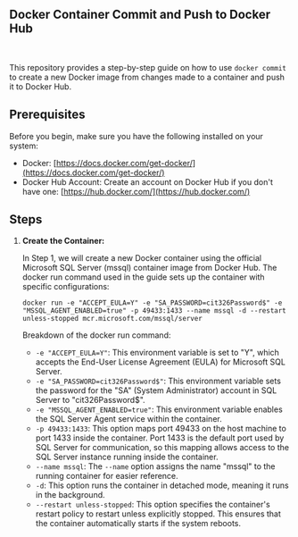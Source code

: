 ## Docker Container Commit and Push to Docker Hub
<br/>

This repository provides a step-by-step guide on how to use `docker commit` to create a new Docker image from changes made to a container and push it to Docker Hub.

## Prerequisites

Before you begin, make sure you have the following installed on your system:

- Docker: [https://docs.docker.com/get-docker/](https://docs.docker.com/get-docker/)
- Docker Hub Account: Create an account on Docker Hub if you don't have one: [https://hub.docker.com/](https://hub.docker.com/)

## Steps

1. **Create the Container:**

   In Step 1, we will create a new Docker container using the official Microsoft SQL Server (mssql) container image from Docker Hub. The docker run command used in the guide sets up the container with specific configurations:
   ```
   docker run -e "ACCEPT_EULA=Y" -e "SA_PASSWORD=cit326Password$" -e "MSSQL_AGENT_ENABLED=true" -p 49433:1433 --name mssql -d --restart unless-stopped mcr.microsoft.com/mssql/server
   ```

   Breakdown of the docker run command:
   - `-e "ACCEPT_EULA=Y"`: This environment variable is set to "Y", which accepts the End-User License Agreement (EULA) for Microsoft SQL Server.
   - `-e "SA_PASSWORD=cit326Password$"`: This environment variable sets the password for the "SA" (System Administrator) account in SQL Server to "cit326Password$".
   - `-e "MSSQL_AGENT_ENABLED=true"`: This environment variable enables the SQL Server Agent service within the container.
   - `-p 49433:1433`: This option maps port 49433 on the host machine to port 1433 inside the container. Port 1433 is the default port used by SQL Server for communication, so this mapping allows access to the SQL Server instance running inside the container.
   - `--name mssql`: The `--name` option assigns the name "mssql" to the running container for easier reference.
   - `-d`: This option runs the container in detached mode, meaning it runs in the background.
   - `--restart unless-stopped`: This option specifies the container's restart policy to restart unless explicitly stopped. This ensures that the container automatically starts if the system reboots.
